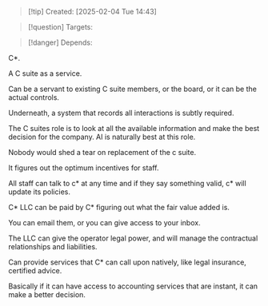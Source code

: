 
>[!tip] Created: [2025-02-04 Tue 14:43]

>[!question] Targets: 

>[!danger] Depends: 

C*.

A C suite as a service.

Can be a servant to existing C suite members, or the board, or it can be the actual controls.

Underneath, a system that records all interactions is subtly required.

The C suites role is to look at all the available information and make the best decision for the company.  AI is naturally best at this role.

Nobody would shed a tear on replacement of the c suite.

It figures out the optimum incentives for staff.

All staff can talk to c* at any time and if they say something valid, c* will update its policies.

C* LLC can be paid by C* figuring out what the fair value added is.

You can email them, or you can give access to your inbox.

The LLC can give the operator legal power, and will manage the contractual relationships and liabilities.

Can provide services that C* can call upon natively, like legal insurance, certified advice.

Basically if it can have access to accounting services that are instant, it can make a better decision.